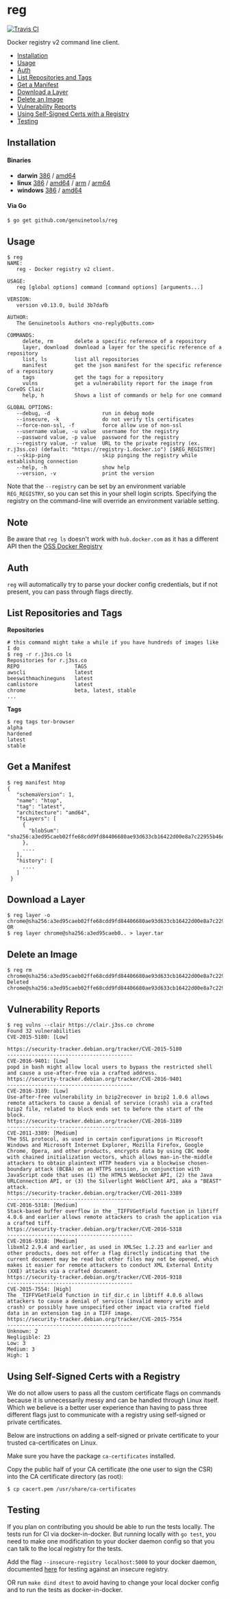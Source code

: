 # reg

[![Travis CI](https://travis-ci.org/genuinetools/reg.svg?branch=master)](https://travis-ci.org/genuinetools/reg)

Docker registry v2 command line client.

- [Installation](#installation)
- [Usage](#usage)
- [Auth](#auth)
- [List Repositories and Tags](#list-repositories-and-tags)
- [Get a Manifest](#get-a-manifest)
- [Download a Layer](#download-a-layer)
- [Delete an Image](#delete-an-image)
- [Vulnerability Reports](#vulnerability-reports)
- [Using Self-Signed Certs with a Registry](#using-self-signed-certs-with-a-registry)
- [Testing](#testing)

## Installation

#### Binaries

- **darwin** [386](https://github.com/genuinetools/reg/releases/download/v0.13.0/reg-darwin-386) / [amd64](https://github.com/genuinetools/reg/releases/download/v0.13.0/reg-darwin-amd64)
- **linux** [386](https://github.com/genuinetools/reg/releases/download/v0.13.0/reg-linux-386) / [amd64](https://github.com/genuinetools/reg/releases/download/v0.13.0/reg-linux-amd64) / [arm](https://github.com/genuinetools/reg/releases/download/v0.13.0/reg-linux-arm) / [arm64](https://github.com/genuinetools/reg/releases/download/v0.13.0/reg-linux-arm64)
- **windows** [386](https://github.com/genuinetools/reg/releases/download/v0.13.0/reg-windows-386) / [amd64](https://github.com/genuinetools/reg/releases/download/v0.13.0/reg-windows-amd64)

#### Via Go

```bash
$ go get github.com/genuinetools/reg
```

## Usage

```console
$ reg
NAME:
   reg - Docker registry v2 client.

USAGE:
   reg [global options] command [command options] [arguments...]

VERSION:
   version v0.13.0, build 3b7dafb

AUTHOR:
   The Genuinetools Authors <no-reply@butts.com>

COMMANDS:
     delete, rm       delete a specific reference of a repository
     layer, download  download a layer for the specific reference of a repository
     list, ls         list all repositories
     manifest         get the json manifest for the specific reference of a repository
     tags             get the tags for a repository
     vulns            get a vulnerability report for the image from CoreOS Clair
     help, h          Shows a list of commands or help for one command

GLOBAL OPTIONS:
   --debug, -d                 run in debug mode
   --insecure, -k              do not verify tls certificates
   --force-non-ssl, -f         force allow use of non-ssl
   --username value, -u value  username for the registry
   --password value, -p value  password for the registry
   --registry value, -r value  URL to the private registry (ex. r.j3ss.co) (default: "https://registry-1.docker.io") [$REG_REGISTRY]
   --skip-ping                 skip pinging the registry while establishing connection
   --help, -h                  show help
   --version, -v               print the version
```

Note that the `--registry` can be set by an environment variable `REG_REGISTRY`, so you can set this in your shell login scripts.
Specifying the registry on the command-line will override an environment variable setting.

## Note

Be aware that `reg ls` doesn't work with `hub.docker.com` as it has a different API then the [OSS Docker Registry](https://github.com/docker/distribution)

## Auth

`reg` will automatically try to parse your docker config credentials, but if
not present, you can pass through flags directly.

## List Repositories and Tags

**Repositories**

```console
# this command might take a while if you have hundreds of images like I do
$ reg -r r.j3ss.co ls
Repositories for r.j3ss.co
REPO                  TAGS
awscli                latest
beeswithmachineguns   latest
camlistore            latest
chrome                beta, latest, stable
...
```

**Tags**

```console
$ reg tags tor-browser
alpha
hardened
latest
stable
```

## Get a Manifest

```console
$ reg manifest htop
{
   "schemaVersion": 1,
   "name": "htop",
   "tag": "latest",
   "architecture": "amd64",
   "fsLayers": [
     {
       "blobSum": "sha256:a3ed95caeb02ffe68cdd9fd84406680ae93d633cb16422d00e8a7c22955b46d4"
     },
     ....
   ],
   "history": [
     ....
   ]
 }
```

## Download a Layer

```console
$ reg layer -o chrome@sha256:a3ed95caeb02ffe68cdd9fd84406680ae93d633cb16422d00e8a7c22955b46d4
OR
$ reg layer chrome@sha256:a3ed95caeb0.. > layer.tar
```


## Delete an Image

```console
$ reg rm chrome@sha256:a3ed95caeb02ffe68cdd9fd84406680ae93d633cb16422d00e8a7c22955b46d4
Deleted chrome@sha256:a3ed95caeb02ffe68cdd9fd84406680ae93d633cb16422d00e8a7c22955b46d4
```

## Vulnerability Reports

```console
$ reg vulns --clair https://clair.j3ss.co chrome
Found 32 vulnerabilities
CVE-2015-5180: [Low]

https://security-tracker.debian.org/tracker/CVE-2015-5180
-----------------------------------------
CVE-2016-9401: [Low]
popd in bash might allow local users to bypass the restricted shell and cause a use-after-free via a crafted address.
https://security-tracker.debian.org/tracker/CVE-2016-9401
-----------------------------------------
CVE-2016-3189: [Low]
Use-after-free vulnerability in bzip2recover in bzip2 1.0.6 allows remote attackers to cause a denial of service (crash) via a crafted bzip2 file, related to block ends set to before the start of the block.
https://security-tracker.debian.org/tracker/CVE-2016-3189
-----------------------------------------
CVE-2011-3389: [Medium]
The SSL protocol, as used in certain configurations in Microsoft Windows and Microsoft Internet Explorer, Mozilla Firefox, Google Chrome, Opera, and other products, encrypts data by using CBC mode with chained initialization vectors, which allows man-in-the-middle attackers to obtain plaintext HTTP headers via a blockwise chosen-boundary attack (BCBA) on an HTTPS session, in conjunction with JavaScript code that uses (1) the HTML5 WebSocket API, (2) the Java URLConnection API, or (3) the Silverlight WebClient API, aka a "BEAST" attack.
https://security-tracker.debian.org/tracker/CVE-2011-3389
-----------------------------------------
CVE-2016-5318: [Medium]
Stack-based buffer overflow in the _TIFFVGetField function in libtiff 4.0.6 and earlier allows remote attackers to crash the application via a crafted tiff.
https://security-tracker.debian.org/tracker/CVE-2016-5318
-----------------------------------------
CVE-2016-9318: [Medium]
libxml2 2.9.4 and earlier, as used in XMLSec 1.2.23 and earlier and other products, does not offer a flag directly indicating that the current document may be read but other files may not be opened, which makes it easier for remote attackers to conduct XML External Entity (XXE) attacks via a crafted document.
https://security-tracker.debian.org/tracker/CVE-2016-9318
-----------------------------------------
CVE-2015-7554: [High]
The _TIFFVGetField function in tif_dir.c in libtiff 4.0.6 allows attackers to cause a denial of service (invalid memory write and crash) or possibly have unspecified other impact via crafted field data in an extension tag in a TIFF image.
https://security-tracker.debian.org/tracker/CVE-2015-7554
-----------------------------------------
Unknown: 2
Negligible: 23
Low: 3
Medium: 3
High: 1
```

## Using Self-Signed Certs with a Registry

We do not allow users to pass all the custom certificate flags on commands
because it is unnecessarily messy and can be handled through Linux itself.
Which we believe is a better user experience than having to pass three
different flags just to communicate with a registry using self-signed or
private certificates.

Below are instructions on adding a self-signed or private certificate to your
trusted ca-certificates on Linux.

Make sure you have the package `ca-certificates` installed.

Copy the public half of your CA certificate (the one user to sign the CSR) into
the CA certificate directory (as root):

```console
$ cp cacert.pem /usr/share/ca-certificates
```

## Testing

If you plan on contributing you should be able to run the tests locally. The
tests run for CI via docker-in-docker. But running locally with `go test`, you
need to make one modification to your docker daemon config so that you can talk
to the local registry for the tests.

Add the flag `--insecure-registry localhost:5000` to your docker daemon,
documented [here](https://docs.docker.com/registry/insecure/) for testing
against an insecure registry.

OR run `make dind dtest` to avoid having to change your local docker config and
to run the tests as docker-in-docker.
